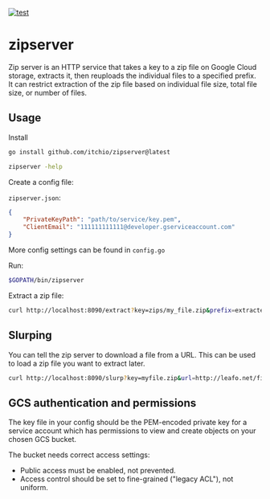[![test](https://github.com/itchio/zipserver/actions/workflows/test.yml/badge.svg)](https://github.com/itchio/zipserver/actions/workflows/test.yml)

# zipserver

Zip server is an HTTP service that takes a key to a zip file on Google Cloud
storage, extracts it, then reuploads the individual files to a specified
prefix. It can restrict extraction of the zip file based on individual file
size, total file size, or number of files.


## Usage

Install

```bash
go install github.com/itchio/zipserver@latest

zipserver -help
```

Create a config file:

`zipserver.json`:

```json
{
	"PrivateKeyPath": "path/to/service/key.pem",
	"ClientEmail": "111111111111@developer.gserviceaccount.com"
}
```

More config settings can be found in `config.go`

Run:

```bash
$GOPATH/bin/zipserver
```

Extract a zip file:

```bash
curl http://localhost:8090/extract?key=zips/my_file.zip&prefix=extracted
```


## Slurping

You can tell the zip server to download a file from a URL. This can be used to
load a zip file you want to extract later.

```bash
curl http://localhost:8090/slurp?key=myfile.zip&url=http://leafo.net/file.zip
```

## GCS authentication and permissions

The key file in your config should be the PEM-encoded private key for a
service account which has permissions to view and create objects on your
chosen GCS bucket.

The bucket needs correct access settings:

- Public access must be enabled, not prevented.
- Access control should be set to fine-grained ("legacy ACL"), not uniform.

